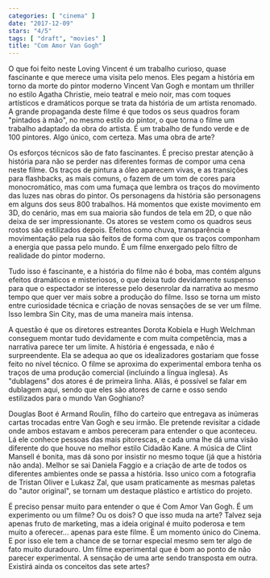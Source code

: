 ```yaml
---
categories: [ "cinema" ]
date: "2017-12-09"
stars: "4/5"
tags: [ "draft", "movies" ]
title: "Com Amor Van Gogh"
---
```

O que foi feito neste Loving Vincent é um trabalho curioso, quase
fascinante e que merece uma visita pelo menos. Eles pegam a história em
torno da morte do pintor moderno Vincent Van Gogh e montam um thriller
no estilo Agatha Christie, meio teatral e meio noir, mas com toques
artísticos e dramáticos porque se trata da história de um artista
renomado. A grande propaganda deste filme é que todos os seus quadros
foram "pintados à mão", no mesmo estilo do pintor, o que torna o filme
um trabalho adaptado da obra do artista. É um trabalho de fundo verde
e de 100 pintores. Algo único, com certeza. Mas uma obra de arte?

Os esforços técnicos são de fato fascinantes. É preciso prestar
atenção à história para não se perder nas diferentes formas de
compor uma cena neste filme. Os traços de pintura a óleo aparecem vivas,
e as transições para flashbacks, as mais comuns, o fazem de um tom de
cores para monocromático, mas com uma fumaça que lembra os traços do
movimento das luzes nas obras do pintor. Os personagens da história
são personagens em alguns dos seus 800 trabalhos. Há momentos que
existe movimento em 3D, do cenário, mas em sua maioria são fundos de
tela em 2D, o que não deixa de ser impressionante. Os atores se vestem
como os quadros seus rostos são estilizados depois. Efeitos como chuva,
transparência e movimentação pela rua são feitos de forma com que os
traços componham a energia que passa pelo mundo. É um filme enxergado
pelo filtro de realidade do pintor moderno.

Tudo isso é fascinante, e a história do filme não é boba, mas
contém alguns efeitos dramáticos e misteriosos, o que deixa tudo
devidamente suspenso para que o espectador se interesse pelo desenrolar
da narrativa ao mesmo tempo que quer ver mais sobre a produção do
filme. Isso se torna um misto entre curiosidade técnica e criação de
novas sensações de se ver um filme. Isso lembra Sin City, mas de uma
maneira mais intensa.

A questão é que os diretores estreantes Dorota Kobiela e Hugh
Welchman conseguem montar tudo devidamente e com muita competência,
mas a narrativa parece ter um limite. A história é engessada, e não é
surpreendente. Ela se adequa ao que os idealizadores gostariam que fosse
feito no nível técnico. O filme se aproxima do experimental embora tenha
os traços de uma produção comercial (incluindo a língua inglesa). As
"dublagens" dos atores é de primeira linha. Aliás, é possível se
falar em dublagem aqui, sendo que eles são atores de carne e osso sendo
estilizados para o mundo Van Goghiano?

Douglas Boot é Armand Roulin, filho do carteiro que entregava as
inúmeras cartas trocadas entre Van Gogh e seu irmão. Ele pretende
revisitar a cidade onde ambos estavam e ambos pereceram para entender
o que aconteceu. Lá ele conhece pessoas das mais pitorescas, e cada
uma lhe dá uma visão diferente do que houve no melhor estilo Cidadão
Kane. A música de Clint Mansell é bonita, mas dá sono por insistir no
mesmo toque (já que a história não anda). Melhor se sai Daniela Faggio
e a criação de arte de todos os diferentes ambientes onde se passa a
história. Isso unico com a fotografia de Tristan Oliver e Lukasz Zal,
que usam praticamente as mesmas paletas do "autor original", se tornam
um destaque plástico e artístico do projeto.

É preciso pensar muito para entender o que é Com Amor Van Gogh. É
um experimento ou um filme? Ou os dois? O que isso muda na arte? Talvez
seja apenas fruto de marketing, mas a ideia original é muito poderosa e
tem muito a oferecer... apenas para este filme. É um momento único do
Cinema. E por isso ele tem a chance de se tornar especial mesmo sem ter
algo de fato muito duradouro. Um filme experimental que é bom ao ponto
de não parecer experimental. A sensação de uma arte sendo transposta
em outra. Existirá ainda os conceitos das sete artes?
